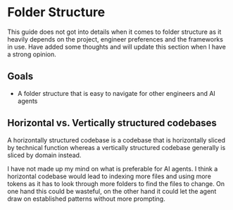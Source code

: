 # Folder Structure

This guide does not got into details when it comes to folder structure as it
heavily depends on the project, engineer preferences and the frameworks in
use. Have added some thoughts and will update this section when I have a
strong opinion.

## Goals

- A folder structure that is easy to navigate for other engineers and AI agents

## Horizontal vs. Vertically structured codebases

A horizontally structured codebase is a codebase that is horizontally sliced
by technical function whereas a vertically structured codebase generally is
sliced by domain instead.

I have not made up my mind on what is preferable for AI agents. I think a
horizontal codebase would lead to indexing more files and using more tokens
as it has to look through more folders to find the files to change. On one
hand this could be wasteful, on the other hand it could let the agent draw on
established patterns without more prompting.
